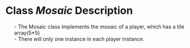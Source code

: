 # Class *Mosaic* Description

<ul>
- The Mosaic class implements the mosaic of a player, which has a tile array(5*5)<br>
- There will only one instance in each player instance.
</ul>